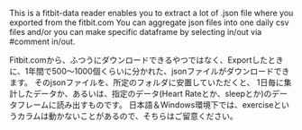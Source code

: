 This is a fitbit-data reader enables you to extract a lot of .json file where you exported from the fitbit.com
You can aggregate json files into one daily csv files and/or you can make specific dataframe by selecting in/out via #comment in/out.

Fitbit.comから、ふつうにダウンロードできるやつではなく、Exportしたときに、1年間で500～1000個くらいに分かれた、jsonファイルがダウンロードできます。
そのjsonファイルを、所定のフォルダに安置していただくと、
1日毎に集計したデータか、あるいは、指定のデータ(Heart Rateとか、sleepとか)のデータフレームに読み出すものです。
日本語＆Windows環境下では、exerciseというカラムは動かないことがあるので、そちらはご留意ください。
